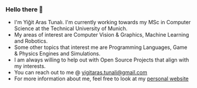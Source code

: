 ### Hello there 👋

<!--
**YigitAras/YigitAras** is a ✨ _special_ ✨ repository because its `README.md` (this file) appears on your GitHub profile.

Here are some ideas to get you started:

- 🔭 I’m currently working on ...
- 🌱 I’m currently learning ...
- 👯 I’m looking to collaborate on ...
- 🤔 I’m looking for help with ...
- 💬 Ask me about ...
- 📫 How to reach me: ...
- 😄 Pronouns: ...
- ⚡ Fun fact: ...
-->
- I'm Yiğit Aras Tunalı. I'm currently working towards my MSc in Computer Science at the Technical University of Munich. <br>
- My areas of interest are Computer Vision & Graphics, Machine Learning and Robotics.
- Some other topics that interest me are Programming Languages, Game & Physics Engines and Simulations.
- I am always willing to help out with Open Source Projects that align with my interests.
- You can reach out to me @ yigitaras.tunali@gmail.com
- For more information about me, feel free to look at my [personal website](www.yigitarastunali.com)

